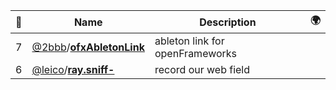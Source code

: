 |:star2: | Name | Description | 🌍|
|---|---|---|---|
|7|[@2bbb](https://github.com/2bbb)/[**ofxAbletonLink**](https://github.com/2bbb/ofxAbletonLink)|ableton link for openFrameworks||
|6|[@leico](https://github.com/leico)/[**ray.sniff-**](https://github.com/leico/ray.sniff-)|record our web field||

